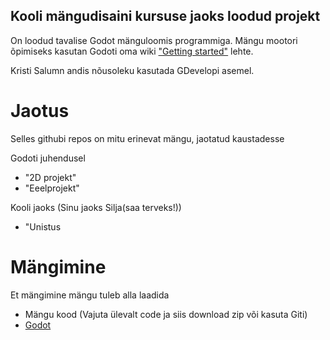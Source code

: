 ## Kooli mängudisaini kursuse jaoks loodud projekt
On loodud tavalise Godot mänguloomis programmiga.
Mängu mootori õpimiseks kasutan Godoti oma wiki ["Getting started"](https://docs.godotengine.org/en/stable/getting_started/introduction/index.html) lehte.


Kristi Salumn andis nõusoleku kasutada GDevelopi asemel.

# Jaotus
Selles githubi repos on mitu erinevat mängu, jaotatud kaustadesse

Godoti juhendusel
- "2D projekt" 
- "Eeelprojekt"

Kooli jaoks (Sinu jaoks Silja(saa terveks!))
- "Unistus

# Mängimine
Et mängimine mängu tuleb alla laadida
- Mängu kood (Vajuta ülevalt code ja siis download zip või kasuta Giti)
- [Godot](https://godotengine.org/download/)





